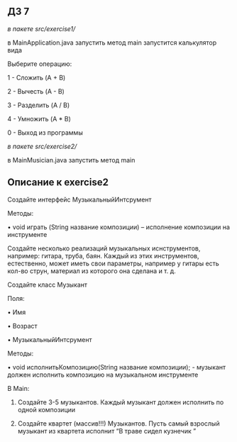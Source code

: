 ## ДЗ 7
_в пакете src/exercise1/_

в MainApplication.java запустить метод main
запустится калькулятор вида

Выберите операцию: 

1 - Сложить (A + B)

2 - Вычесть (A - B)

3 - Разделить (A / B)

4 - Умножить (A * B)

0 - Выход из программы

_в пакете src/exercise2/_

в MainMusician.java запустить метод main

## Описание к exercise2

Создайте интерфейс МузыкальныйИнтсрумент

Методы:

• void играть (String название композиции) – исполнение композиции на
инструменте

Создайте несколько реализаций музыкальных иснструментов, например: гитара, труба,
баян. Каждый из этих инструментов, естественно, может иметь свои параметры,
например у гитары есть кол-во струн, материал из которого она сделана и т. д.

Создайте класс Музыкант

Поля:

• Имя

• Возраст

• МузыкальныйИнтсрумент

Методы:

• void исполнитьКомпозицию(String название композиции); - музыкант
должен исполнить композицию на музыкальном инструменте

В Main:

1. Создайте 3-5 музыкантов. Каждый музыкант должен исполнить по одной
композиции

2. Создайте квартет (массив!!!) Музыкантов. Пусть самый взрослый музыкант из
квартета исполнит “В траве сидел кузнечик ”
